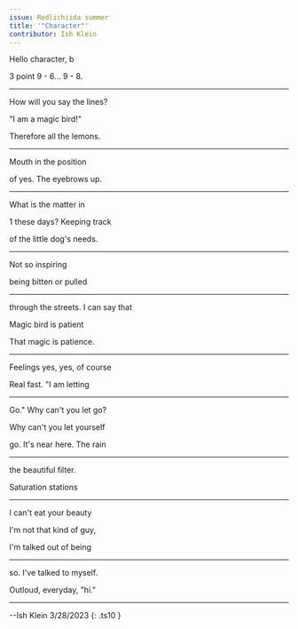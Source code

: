 ```yaml
---
issue: Redlichiida summer
title: '"Character"'
contributor: Ish Klein
---
```


Hello character, b

3 point 9 - 6... 9 - 8.

---

How will you say the lines?

"I am a magic bird!"

Therefore all the lemons.

---

Mouth in the position

of yes. The eyebrows up.

---

What is the matter in

1 these days? Keeping track

of the little dog's needs.

---

Not so inspiring

being bitten or pulled

---

through the streets. I can say that

Magic bird is patient

That magic is patience.

---

Feelings yes, yes, of course

Real fast. "I am letting

---

Go." Why can't you let go?

Why can't you let yourself

go. It's near here. The rain

---

the beautiful filter.

Saturation stations

---

I can't eat your beauty

I'm not that kind of guy,

I'm talked out of being

---

so. I've talked to myself.

Outloud, everyday, "hi."

---

--Ish Klein 3/28/2023
{: .ts10 }
